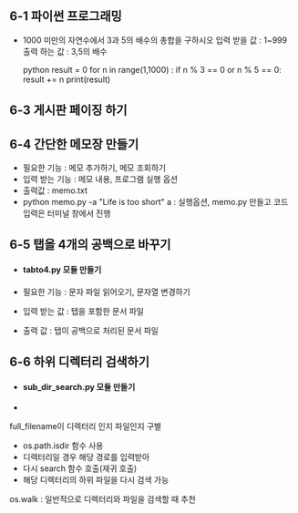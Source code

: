 ## 6-1 파이썬 프로그래밍
  - 1000 미만의 자연수에서 3과 5의 배수의 총합을 구하시오
    입력 받을 값 : 1~999
    출력 하는 값 : 3,5의 배수
    
    python
      result = 0
      for n in range(1,1000) :
      if n % 3 == 0 or n % 5 == 0:
          result += n 
      print(result) 

## 6-3 게시판 페이징 하기

## 6-4 간단한 메모장 만들기
  - 필요한 기능 : 메모 추가하기, 메모 조회하기
  - 입력 받는 기능 : 메모 내용, 프로그램 실행 옵션
  - 출력값 : memo.txt
  - python memo.py -a "Life is too short"
    a : 실행옵션, memo.py 만들고 코드 입력은 터미널 창에서 진행

## 6-5 탭을 4개의 공백으로 바꾸기
* #### tabto4.py 모듈 만들기
* 필요한 기능 : 문자 파일 읽어오기, 문자열 변경하기

* 입력 받는 값 : 탭을 포함한 문서 파일

* 출력 값 : 탭이 공백으로 처리된 문서 파일

## 6-6 하위 디렉터리 검색하기
* #### sub_dir_search.py 모듈 만들기
* 
full_filename이 디렉터리 인지 파일인지 구별
 - os.path.isdir 함수 사용
 - 디렉터리일 경우 해당 경로를 입력받아
 - 다시 search 함수 호출(재귀 호출)
 - 해당 디렉터리의 하위 파일을 다시 검색 가능

os.walk : 일반적으로 디렉터리와 파일을 검색할 때 추천
